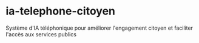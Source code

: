 # ia-telephone-citoyen
Système d'IA téléphonique pour améliorer l'engagement citoyen et faciliter l'accès aux services publics
